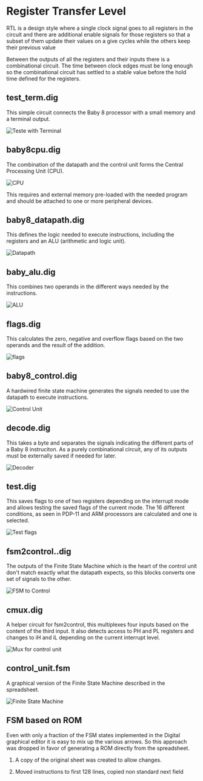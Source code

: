 # Register Transfer Level

RTL is a design style where a single clock
signal goes to all registers in the circuit
and there are additional enable signals for
those registers so that a subset of them
update their values on a give cycles while
the others keep their previous value

Between the outputs of all the registers and
their inputs there is a combinational circuit.
The time between clock edges must be long enough
so the combinational circuit has settled to
a stable value before the hold time defined for
the registers.

## test_term.dig

This simple circuit connects the Baby 8 processor
with a small memory and a terminal output.

![Teste with Terminal](test_term.svg)

## baby8cpu.dig

The combination of the datapath and the control unit
forms the Central Processing Unit (CPU).

![CPU](baby8cpu.svg)

This requires and external memory pre-loaded with the
needed program and should be attached to one or more
peripheral devices.

## baby8_datapath.dig

This defines the logic needed to execute instructions,
including the registers and an ALU (arithmetic and
logic unit).

![Datapath](baby8_datapath.svg)

## baby_alu.dig

This combines two operands in the different ways needed
by the instructions.

![ALU](baby8_alu.svg)

## flags.dig

This calculates the zero, negative and overflow flags
based on the two operands and the result of the addition.

![flags](flags.svg)

## baby8_control.dig

A hardwired finite state machine generates the signals needed
to use the datapath to execute instructions.

![Control Unit](baby8_control.svg)

## decode.dig

This takes a byte and separates the signals indicating the
different parts of a Baby 8 instruciton. As a purely
combinational circuit, any of its outputs must be externally
saved if needed for later.

![Decoder](decode.svg)

## test.dig

This saves flags to one of two registers depending on the
interrupt mode and allows testing the saved flags of the
current mode. The 16 different conditions, as seen in
PDP-11 and ARM processors are calculated and one is
selected.

![Test flags](test.svg)

## fsm2control..dig

The outputs of the Finite State Machine which is the heart
of the control unit don't match exactly what the datapath
expects, so this blocks converts one set of signals to
the other.

![FSM to Control](fsm2control.svg)

## cmux.dig

A helper circuit for fsm2control, this multiplexes four inputs
based on the content of the third input. It also detects access
to PH and PL registers and changes to iH and iL depending on
the current interrupt level.

![Mux for control unit](cmux.svg)

## control_unit.fsm

A graphical version of the Finite State Machine described in
the spreadsheet.

![Finite State Machine](control_unit.svg)

## FSM based on ROM

Even with only a fraction of the FSM states implemented in the Digital
graphical editor it is easy to mix up the various arrows. So this
approach was dropped in favor of generating a ROM directly from the
spreadsheet.

1. A copy of the original sheet was created to allow changes.

1. Moved instructions to first 128 lines, copied non standard next field
